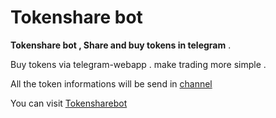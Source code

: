 # Tokenshare bot

**Tokenshare bot , Share and buy tokens in telegram** .

Buy tokens via telegram-webapp . make trading more simple .

All the token informations will be send in [channel](https://t.me/tokensharesbot)

You can visit [Tokensharebot](https://t.me/tokenshare_bot)